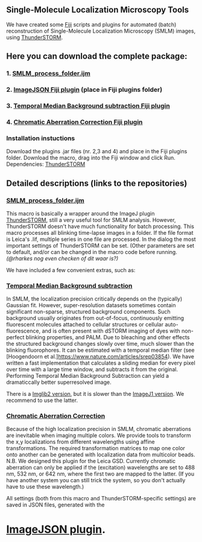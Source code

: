 ## Single-Molecule Localization Microscopy Tools

We have created some [Fiji](https://fiji.sc) scripts and plugins for automated (batch) reconstruction of Single-Molecule Localization Microscopy (SMLM) images, using [ThunderSTORM](https://zitmen.github.io/thunderstorm/).

## Here you can download the complete package:
### 1. [SMLM_process_folder.ijm](https://raw.githubusercontent.com/Jalink-lab/SMLM-macro/master/SMLM_process_folder.ijm)
### 2. [ImageJSON Fiji plugin](https://github.com/Jalink-lab/ImageJSON/releases/download/v1.0/ImageJSON-1.0.0.jar) (place in Fiji plugins folder)
### 3. [Temporal Median Background subtraction Fiji plugin](https://github.com/Jalink-lab/SMLM-macro/blob/master/SMLM_process_folder.ijm)
### 4. [Chromatic Aberration Correction Fiji plugin](https://github.com/Jalink-lab/Chromatic-Aberration-Correction/releases/download/v1.12/Chromatic-Aberration-Correction-1.12.jar)

### Installation instuctions
Download the plugins .jar files (nr. 2,3 and 4) and place in the Fiji plugins folder. Download the macro, drag into the Fiji window and click Run. Dependencies: [ThunderSTORM](https://zitmen.github.io/thunderstorm/)

## Detailed descriptions (links to the repositories)

### [SMLM_process_folder.ijm](https://github.com/Jalink-lab/SMLM-macro/)
This macro is basically a wrapper around the ImageJ plugin [ThunderSTORM](https://zitmen.github.io/thunderstorm/), still a very useful tool for SMLM analysis. However, ThunderSTORM doesn't have much functionality for batch processing.
This macro processes all blinking time-lapse images in a folder. If the file format is Leica's .lif, multiple series in one file are processed.
In the dialog the most important settings of ThunderSTORM can be set. (Other parameters are set to default, and/or can be changed in the macro code before running. _(@rharkes nog even checken of dit waar is?)_

We have included a few convenient extras, such as:

### [Temporal Median Background subtraction](https://github.com/Jalink-lab/Temporal-Median-Background-Subtraction/releases)
In SMLM, the localization precision critically depends on the (typically) Gaussian fit. However, super-resolution datasets sometimes contain significant non-sparse, structured background components. Such background usually originates from out-of-focus, continuously emitting fluorescent molecules attached to cellular structures or cellular auto-fluorescence, and is often present with dSTORM imaging of dyes with non-perfect blinking properties, and PALM.
Due to bleaching and other effects the structured background changes slowly over time, much slower than the blinking fluorophores. It can be estimated with a temporal median filter (see [Hoogendoorn et al.]https://www.nature.com/articles/srep03854). We have written a fast implementation that calculates a sliding median for every pixel over time with a large time window, and subtracts it from the original. Performing Temporal Median Background Subtraction can yield a dramaticcally better superresolved image.

There is a [Imglib2 version](https://github.com/Jalink-lab/Temporal-Median-Background-Subtraction/releases/tag/v3.2), but it is slower than the [ImageJ1 version](https://github.com/Jalink-lab/Temporal-Median-Background-Subtraction/releases/tag/v2.2). We recommend to use the latter.

### [Chromatic Aberration Correction](https://github.com/Jalink-lab/Chromatic-Aberration-Correction/releases)
Because of the high localization precision in SMLM, chromatic aberrations are inevitable when imaging multiple colors.
We provide tools to transform the x,y localizations from different wavelengths using affine transformations. The required transformation matrices to map one color onto another can be generated with localization data from multicolor beads.
N.B. We designed this plugin for the Leica GSD. Currently chromatic aberration can only be applied if the (excitation) wavelengths are set to 488 nm, 532 nm, or 642 nm, where the first two are mapped to the latter. (If you have another system you can still trick the system, so you don't actually have to use these wavelength.)

All settings (both from this macro and ThunderSTORM-specific settings) are saved in JSON files, generated with the
# [ImageJSON plugin](https://github.com/Jalink-lab/ImageJSON).

